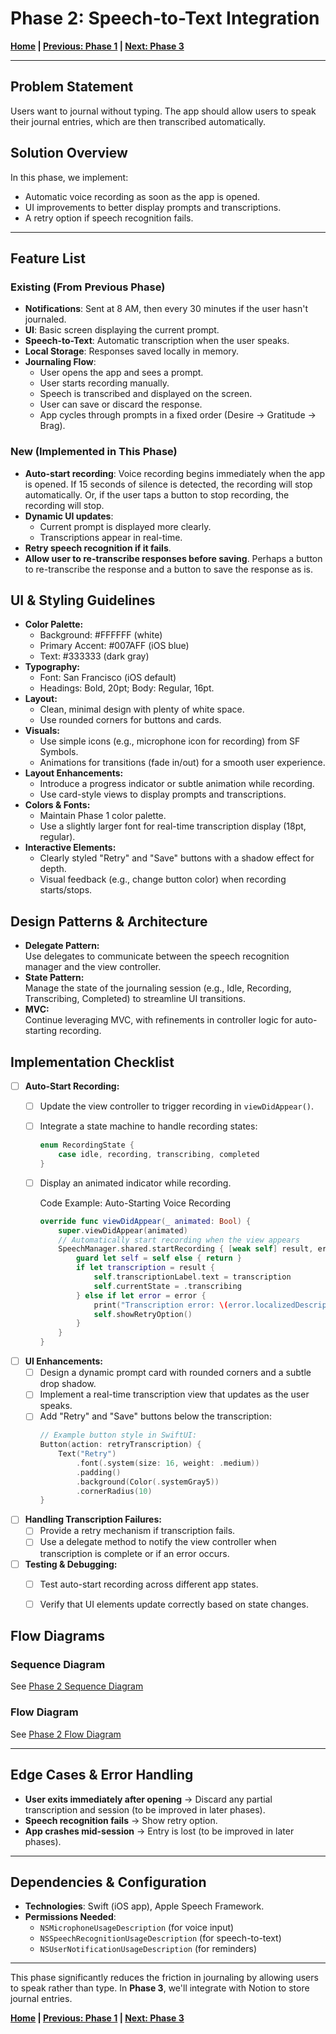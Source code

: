 # Phase 2: Speech-to-Text Integration

**[Home](../README.md) | [Previous: Phase 1](./phase_1.md) | [Next: Phase 3](./phase_3.md)**

---

## Problem Statement
Users want to journal without typing. The app should allow users to speak their journal entries, which are then transcribed automatically.

## Solution Overview
In this phase, we implement:
- Automatic voice recording as soon as the app is opened.
- UI improvements to better display prompts and transcriptions.
- A retry option if speech recognition fails.

---

## Feature List
### **Existing (From Previous Phase)**
- **Notifications**: Sent at 8 AM, then every 30 minutes if the user hasn't journaled.
- **UI**: Basic screen displaying the current prompt.
- **Speech-to-Text**: Automatic transcription when the user speaks.
- **Local Storage**: Responses saved locally in memory.
- **Journaling Flow**:
  - User opens the app and sees a prompt.
  - User starts recording manually.
  - Speech is transcribed and displayed on the screen.
  - User can save or discard the response.
  - App cycles through prompts in a fixed order (Desire → Gratitude → Brag).

### **New (Implemented in This Phase)**
- **Auto-start recording**: Voice recording begins immediately when the app is opened. If 15 seconds of silence is detected, the recording will stop automatically. Or, if the user taps a button to stop recording, the recording will stop.
- **Dynamic UI updates**:
  - Current prompt is displayed more clearly.
  - Transcriptions appear in real-time.
- **Retry speech recognition if it fails**.
- **Allow user to re-transcribe responses before saving**. Perhaps a button to re-transcribe the response and a button to save the response as is.

## UI & Styling Guidelines
- **Color Palette:**  
  - Background: #FFFFFF (white)  
  - Primary Accent: #007AFF (iOS blue)  
  - Text: #333333 (dark gray)  
- **Typography:**  
  - Font: San Francisco (iOS default)  
  - Headings: Bold, 20pt; Body: Regular, 16pt.
- **Layout:**  
  - Clean, minimal design with plenty of white space.
  - Use rounded corners for buttons and cards.
- **Visuals:**  
  - Use simple icons (e.g., microphone icon for recording) from SF Symbols.
  - Animations for transitions (fade in/out) for a smooth user experience.
- **Layout Enhancements:**  
  - Introduce a progress indicator or subtle animation while recording.
  - Use card-style views to display prompts and transcriptions.
- **Colors & Fonts:**  
  - Maintain Phase 1 color palette.
  - Use a slightly larger font for real-time transcription display (18pt, regular).
- **Interactive Elements:**  
  - Clearly styled "Retry" and "Save" buttons with a shadow effect for depth.
  - Visual feedback (e.g., change button color) when recording starts/stops.

## Design Patterns & Architecture
- **Delegate Pattern:**  
  Use delegates to communicate between the speech recognition manager and the view controller.
- **State Pattern:**  
  Manage the state of the journaling session (e.g., Idle, Recording, Transcribing, Completed) to streamline UI transitions.
- **MVC:**  
  Continue leveraging MVC, with refinements in controller logic for auto-starting recording.

## Implementation Checklist
- [ ] **Auto-Start Recording:**  
  - [ ] Update the view controller to trigger recording in `viewDidAppear()`.
  - [ ] Integrate a state machine to handle recording states:
    ```swift
    enum RecordingState {
        case idle, recording, transcribing, completed
    }
    ```
  - [ ] Display an animated indicator while recording.
    
    Code Example: Auto-Starting Voice Recording
    ```swift
    override func viewDidAppear(_ animated: Bool) {
        super.viewDidAppear(animated)
        // Automatically start recording when the view appears
        SpeechManager.shared.startRecording { [weak self] result, error in
            guard let self = self else { return }
            if let transcription = result {
                self.transcriptionLabel.text = transcription
                self.currentState = .transcribing
            } else if let error = error {
                print("Transcription error: \(error.localizedDescription)")
                self.showRetryOption()
            }
        }
    }
    ```

- [ ] **UI Enhancements:**  
  - [ ] Design a dynamic prompt card with rounded corners and a subtle drop shadow.
  - [ ] Implement a real-time transcription view that updates as the user speaks.
  - [ ] Add "Retry" and "Save" buttons below the transcription:
    ```swift
    // Example button style in SwiftUI:
    Button(action: retryTranscription) {
        Text("Retry")
            .font(.system(size: 16, weight: .medium))
            .padding()
            .background(Color(.systemGray5))
            .cornerRadius(10)
    }
    ```

- [ ] **Handling Transcription Failures:**  
  - [ ] Provide a retry mechanism if transcription fails.
  - [ ] Use a delegate method to notify the view controller when transcription is complete or if an error occurs.

- [ ] **Testing & Debugging:**  
  - [ ] Test auto-start recording across different app states.
  - [ ] Verify that UI elements update correctly based on state changes.


## Flow Diagrams

### **Sequence Diagram**
See [Phase 2 Sequence Diagram](./diagrams/phase_2_sequence_diagram.md)

### **Flow Diagram**
See [Phase 2 Flow Diagram](./diagrams/phase_2_flow_diagram.md)

---

## Edge Cases & Error Handling
- **User exits immediately after opening** → Discard any partial transcription and session (to be improved in later phases).
- **Speech recognition fails** → Show retry option.
- **App crashes mid-session** → Entry is lost (to be improved in later phases).

---

## Dependencies & Configuration
- **Technologies**: Swift (iOS app), Apple Speech Framework.
- **Permissions Needed**:
  - `NSMicrophoneUsageDescription` (for voice input)
  - `NSSpeechRecognitionUsageDescription` (for speech-to-text)
  - `NSUserNotificationUsageDescription` (for reminders)

---

This phase significantly reduces the friction in journaling by allowing users to speak rather than type. In **Phase 3**, we'll integrate with Notion to store journal entries.

**[Home](../README.md) | [Previous: Phase 1](./phase_1.md) | [Next: Phase 3](./phase_3.md)**

